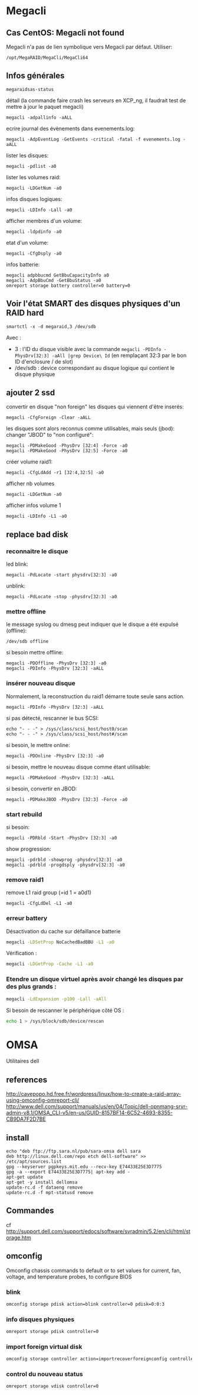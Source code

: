 # Megacli

## Cas CentOS: Megacli not found
Megacli n'a pas de lien symbolique vers Megacli par défaut.
Utiliser:
```
/opt/MegaRAID/MegaCli/MegaCli64
```

## Infos générales
```
megaraidsas-status
```
détail (la commande faire crash les serveurs en XCP_ng, il faudrait test de mettre à jour le paquet megacli)
```
megacli -adpallinfo -aALL
```
ecrire journal des évènements dans evenements.log:
```
megacli -AdpEventLog -GetEvents -critical -fatal -f evenements.log -aALL
```
lister les disques:
```
megacli -pdlist -a0
```
lister les volumes raid:
```
megacli -LDGetNum -a0
```
infos disques logiques:
```
megacli -LDInfo -Lall -a0
```
afficher membres d'un volume:
```
megacli -ldpdinfo -a0
```
etat d'un volume:
```
megacli -CfgDsply -a0
```
infos batterie:
```
megacli adpbbucmd GetBbuCapacityInfo a0
megacli -AdpBbuCmd -GetBbuStatus -a0
omreport storage battery controller=0 battery=0
```

## Voir l'état SMART des disques physiques d'un RAID hard
```
smartctl -x -d megaraid,3 /dev/sdb
```
Avec :
- 3 : l'ID du disque visible avec la commande ```megacli -PDInfo -PhysDrv[32:3] -aAll |grep Device\ Id``` (en remplaçant 32:3 par le bon ID d'enclosure / de slot)
- /dev/sdb : device correspondant au disque logique qui contient le disque physique

## ajouter 2 ssd
convertir en disque "non foreign" les disques qui viennent d'être inserés:
```
megacli -CfgForeign -Clear -aALL
```
les disques sont alors reconnus comme utilisables, mais seuls (jbod):
changer "JBOD" to "non configuré":
```
megacli -PDMakeGood -PhysDrv [32:4] -Force -a0
megacli -PDMakeGood -PhysDrv [32:5] -Force -a0
```
créer volume raid1:
```
megacli -CfgLdAdd -r1 [32:4,32:5] -a0
```
afficher nb volumes
```
megacli -LDGetNum -a0
```
afficher infos volume 1
```
megacli -LDInfo -L1 -a0
```

## replace bad disk
### reconnaitre le disque
led blink:
```
megacli -PdLocate -start physdrv[32:3] -a0
```
unblink:
```
megacli -PdLocate -stop -physdrv[32:3] -a0
```

### mettre offline
le message syslog ou dmesg peut indiquer que le disque a été expulsé (offline):
```
/dev/sdb offline
```
si besoin mettre offline:
```
megacli -PDOffline -PhysDrv [32:3] -a0
megacli -PDInfo -PhysDrv [32:3] -aALL
```

### insérer nouveau disque
Normalement, la reconstruction du raid1 démarre toute seule sans action.

```
megacli -PDInfo -PhysDrv [32:3] -aALL
```

si pas détecté, rescanner le bus SCSI:
```
echo "- - -" > /sys/class/scsi_host/host0/scan
echo "- - -" > /sys/class/scsi_host/host#/scan
```
si besoin, le mettre online:
```
megacli -PDOnline -PhysDrv [32:3] -a0
```
si besoin, mettre le nouveau disque comme étant utilisable:
```
megacli -PDMakeGood -PhysDrv [32:3] -aALL
```
si besoin, convertir en JBOD:
```
megacli -PDMakeJBOD -PhysDrv [32:3] -Force -a0
```

### start rebuild
si besoin:
```
megacli -PDRbld -Start -PhysDrv [32:3] -a0
```
show progression:
```
megacli -pdrbld -showprog -physdrv[32:3] -a0
megacli -pdrbld -progdsply -physdrv[32:3] -a0
```

### remove raid1
remove L1 raid group (=id 1 = a0d1)
```
megacli -CfgLdDel -L1 -a0
```
### erreur battery
Désactivation du cache sur défaillance batterie
```bash
megacli -LDSetProp NoCachedBadBBU -L1 -a0
```

Vérification :
```bash
megacli -LDGetProp -Cache -L1 -a0
```

### Etendre un disque virtuel après avoir changé les disques par des plus grands :
```bash
megacli -LdExpansion -p100 -Lall -aAll
```
Si besoin de rescanner le périphérique côté OS :

```bash
echo 1 > /sys/block/sdb/device/rescan
```

# OMSA
Utilitaires dell

## references
http://cavepopo.hd.free.fr/wordpress/linux/how-to-create-a-raid-array-using-omconfig-omreport-cli/
http://www.dell.com/support/manuals/us/en/04/Topic/dell-opnmang-srvr-admin-v8.1/OMSA_CLI-v5/en-us/GUID-8157BF14-6C52-4693-8355-CB9DA7F2D7BE

## install
```
echo "deb ftp://ftp.sara.nl/pub/sara-omsa dell sara
deb http://linux.dell.com/repo etch dell-software" >> /etc/apt/sources.list
gpg --keyserver pgpkeys.mit.edu --recv-key E74433E25E3D7775
gpg -a --export E74433E25E3D7775| apt-key add -
apt-get update
apt-get -y install dellomsa
update-rc.d -f dataeng remove
update-rc.d -f mpt-statusd remove
```

## Commandes
cf http://support.dell.com/support/edocs/software/svradmin/5.2/en/cli/html/storage.htm

## omconfig
Omconfig chassis commands to default or to set values for current, fan, voltage, and temperature probes, to configure BIOS
### blink
```bash
omconfig storage pdisk action=blink controller=0 pdisk=0:0:3
```

### info disques physiques
```bash
omreport storage pdisk controller=0
```

### import foreign virtual disk
```bash
omconfig storage controller action=importrecoverforeignconfig controller=0
```

### control du nouveau status
```bash
omreport storage vdisk controller=0
```
